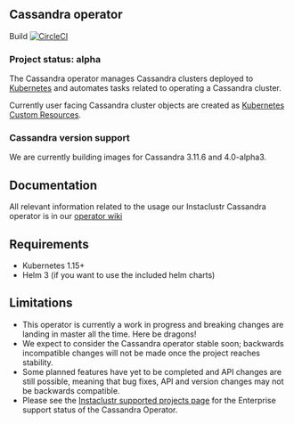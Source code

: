 ## Cassandra operator
Build [![CircleCI](https://circleci.com/gh/instaclustr/cassandra-operator/tree/master.svg?style=svg)](https://circleci.com/gh/instaclustr/cassandra-operator/tree/master)

### Project status: alpha
The Cassandra operator manages Cassandra clusters deployed to [Kubernetes](http://kubernetes.io) and automates tasks related to operating a Cassandra cluster.

Currently user facing Cassandra cluster objects are created as [Kubernetes Custom Resources](https://kubernetes.io/docs/tasks/access-kubernetes-api/extend-api-custom-resource-definitions/).

### Cassandra version support

We are currently building images for Cassandra 3.11.6 and 4.0-alpha3. 

## Documentation

All relevant information related to the usage our Instaclustr Cassandra operator is in our [operator wiki](https://github.com/instaclustr/cassandra-operator/wiki)

## Requirements

- Kubernetes 1.15+
- Helm 3 (if you want to use the included helm charts)

## Limitations

- This operator is currently a work in progress and breaking changes are landing in master all the time. Here be dragons!
- We expect to consider the Cassandra operator stable soon; backwards incompatible changes will not be made once the project reaches stability.
- Some planned features have yet to be completed and API changes are still possible, meaning that bug fixes, API and version changes may not be backwards compatible.
- Please see the [Instaclustr supported projects page](https://www.instaclustr.com/support/documentation/announcements/instaclustr-open-source-project-status/) for the Enterprise support status of the Cassandra Operator.